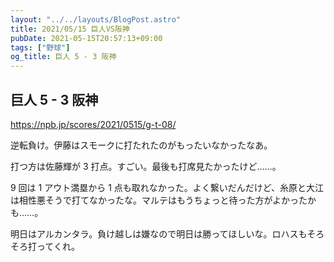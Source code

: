 ```yaml
---
layout: "../../layouts/BlogPost.astro"
title: 2021/05/15 巨人VS阪神
pubDate: 2021-05-15T20:57:13+09:00
tags: ["野球"]
og_title: 巨人 5 - 3 阪神
---
```


## 巨人 5 - 3 阪神

https://npb.jp/scores/2021/0515/g-t-08/

逆転負け。伊藤はスモークに打たれたのがもったいなかったなあ。

打つ方は佐藤輝が 3 打点。すごい。最後も打席見たかったけど……。

9 回は 1 アウト満塁から 1 点も取れなかった。よく繋いだんだけど、糸原と大江は相性悪そうで打てなかったな。マルテはもうちょっと待った方がよかったかも……。

明日はアルカンタラ。負け越しは嫌なので明日は勝ってほしいな。ロハスもそろそろ打ってくれ。
